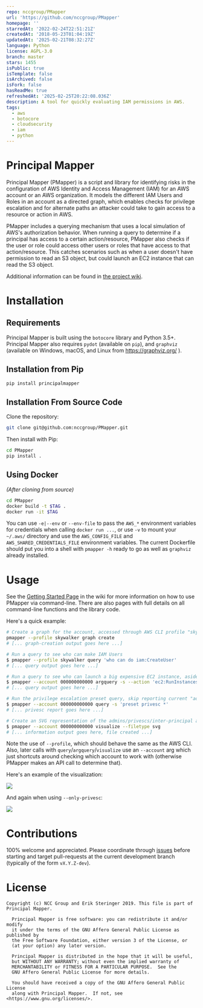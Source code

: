 ```yaml
---
repo: nccgroup/PMapper
url: 'https://github.com/nccgroup/PMapper'
homepage: ''
starredAt: '2022-02-24T22:51:21Z'
createdAt: '2018-05-23T01:04:19Z'
updatedAt: '2025-02-21T08:32:27Z'
language: Python
license: AGPL-3.0
branch: master
stars: 1455
isPublic: true
isTemplate: false
isArchived: false
isFork: false
hasReadMe: true
refreshedAt: '2025-02-25T20:22:08.036Z'
description: A tool for quickly evaluating IAM permissions in AWS.
tags:
  - aws
  - botocore
  - cloudsecurity
  - iam
  - python
---
```


# Principal Mapper

Principal Mapper (PMapper) is a script and library for identifying risks in the configuration of AWS Identity and 
Access Management (IAM) for an AWS account or an AWS organization. It models the different IAM Users and Roles in an 
account as a directed graph, which enables checks for privilege escalation and for alternate paths an attacker could 
take to gain access to a resource or action in AWS.

PMapper includes a querying mechanism that uses a local simulation of AWS's authorization behavior. 
When running a query to determine if a principal has access to a certain action/resource, PMapper also checks if the 
user or role could access other users or roles that have access to that action/resource. This catches scenarios such as 
when a user doesn't have permission to read an S3 object, but could launch an EC2 instance that can read the S3 object.

Additional information can be found in [the project wiki](https://github.com/nccgroup/PMapper/wiki).

# Installation

## Requirements

Principal Mapper is built using the `botocore` library and Python 3.5+. Principal Mapper 
also requires `pydot` (available on `pip`), and `graphviz` (available on Windows, macOS, and Linux from 
https://graphviz.org/ ).

## Installation from Pip

~~~bash
pip install principalmapper
~~~

## Installation From Source Code

Clone the repository:

~~~bash
git clone git@github.com:nccgroup/PMapper.git
~~~

Then install with Pip:

~~~bash
cd PMapper
pip install .
~~~

## Using Docker

_(After cloning from source)_

~~~bash
cd PMapper
docker build -t $TAG .
docker run -it $TAG
~~~

You can use `-e|--env` or `--env-file` to pass the `AWS_*` environment variables for credentials when calling
`docker run ...`, or use `-v` to mount your `~/.aws/` directory and use the `AWS_CONFIG_FILE` and `AWS_SHARED_CREDENTIALS_FILE` environment variables.
The current Dockerfile should put you into a shell with `pmapper -h` ready to go as well as 
`graphviz` already installed. 

# Usage

See the [Getting Started Page](https://github.com/nccgroup/PMapper/wiki/Getting-Started) in the wiki for more information 
on how to use PMapper via command-line. There are also pages with full details on all command-line functions and 
the library code. 

Here's a quick example:

```bash
# Create a graph for the account, accessed through AWS CLI profile "skywalker"
pmapper --profile skywalker graph create
# [... graph-creation output goes here ...]

# Run a query to see who can make IAM Users
$ pmapper --profile skywalker query 'who can do iam:CreateUser'
# [... query output goes here ...]

# Run a query to see who can launch a big expensive EC2 instance, aside from "admin" users
$ pmapper --account 000000000000 argquery -s --action 'ec2:RunInstances' --condition 'ec2:InstanceType=c6gd.16xlarge'
# [... query output goes here ...]

# Run the privilege escalation preset query, skip reporting current "admin" users
$ pmapper --account 000000000000 query -s 'preset privesc *'
# [... privesc report goes here ...]

# Create an SVG representation of the admins/privescs/inter-principal access
$ pmapper --account 000000000000 visualize --filetype svg
# [... information output goes here, file created ...]
```

Note the use of `--profile`, which should behave the same as the AWS CLI. Also, later calls with 
`query`/`argquery`/`visualize` use an `--account` arg which just shortcuts around checking which account to work 
with (otherwise PMapper makes an API call to determine that).

Here's an example of the visualization:

![](examples/example-viz.png)

And again when using `--only-privesc`:

![](examples/example-privesc-only-viz.svg)

# Contributions

100% welcome and appreciated. Please coordinate through [issues](https://github.com/nccgroup/PMapper/issues) before 
starting and target pull-requests at the current development branch (typically of the form `vX.Y.Z-dev`).

# License

    Copyright (c) NCC Group and Erik Steringer 2019. This file is part of Principal Mapper.

      Principal Mapper is free software: you can redistribute it and/or modify
      it under the terms of the GNU Affero General Public License as published by
      the Free Software Foundation, either version 3 of the License, or
      (at your option) any later version.

      Principal Mapper is distributed in the hope that it will be useful,
      but WITHOUT ANY WARRANTY; without even the implied warranty of
      MERCHANTABILITY or FITNESS FOR A PARTICULAR PURPOSE.  See the
      GNU Affero General Public License for more details.

      You should have received a copy of the GNU Affero General Public License
      along with Principal Mapper.  If not, see <https://www.gnu.org/licenses/>.
